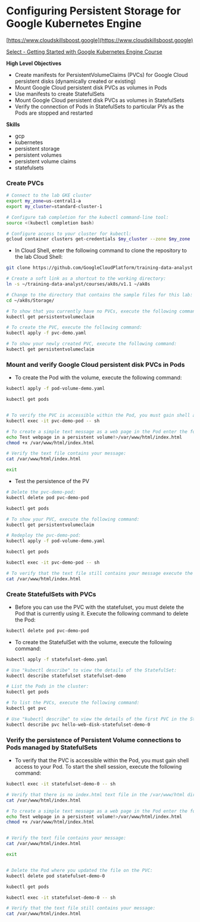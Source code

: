 # Configuring Persistent Storage for Google Kubernetes Engine

[https://www.cloudskillsboost.google](https://www.cloudskillsboost.google)

[Select - Getting Started with Google Kubernetes Engine Course](https://www.cloudskillsboost.google)


**High Level Objectives**
- Create manifests for PersistentVolumeClaims (PVCs) for Google Cloud persistent disks (dynamically created or existing)
- Mount Google Cloud persistent disk PVCs as volumes in Pods
- Use manifests to create StatefulSets
- Mount Google Cloud persistent disk PVCs as volumes in StatefulSets
- Verify the connection of Pods in StatefulSets to particular PVs as the Pods are stopped and restarted

**Skills**
- gcp
- kubernetes
- persistent storage
- persistent volumes
- persistent volume claims
- statefulsets

### Create PVCs

```bash
# Connect to the lab GKE cluster
export my_zone=us-central1-a
export my_cluster=standard-cluster-1

# Configure tab completion for the kubectl command-line tool:
source <(kubectl completion bash)

# Configure access to your cluster for kubectl:
gcloud container clusters get-credentials $my_cluster --zone $my_zone
```

- In Cloud Shell, enter the following command to clone the repository to the lab Cloud Shell:

```bash
git clone https://github.com/GoogleCloudPlatform/training-data-analyst

# Create a soft link as a shortcut to the working directory:
ln -s ~/training-data-analyst/courses/ak8s/v1.1 ~/ak8s

# Change to the directory that contains the sample files for this lab:
cd ~/ak8s/Storage/

# To show that you currently have no PVCs, execute the following command:
kubectl get persistentvolumeclaim

# To create the PVC, execute the following command:
kubectl apply -f pvc-demo.yaml

# To show your newly created PVC, execute the following command:
kubectl get persistentvolumeclaim
```


### Mount and verify Google Cloud persistent disk PVCs in Pods

- To create the Pod with the volume, execute the following command:

```bash
kubectl apply -f pod-volume-demo.yaml

kubectl get pods


# To verify the PVC is accessible within the Pod, you must gain shell access to your Pod. To start the shell session, execute the following command:
kubectl exec -it pvc-demo-pod -- sh

# To create a simple text message as a web page in the Pod enter the following commands:
echo Test webpage in a persistent volume!>/var/www/html/index.html
chmod +x /var/www/html/index.html

# Verify the text file contains your message:
cat /var/www/html/index.html

exit
```

- Test the persistence of the PV

```bash
# Delete the pvc-demo-pod:
kubectl delete pod pvc-demo-pod

kubectl get pods

# To show your PVC, execute the following command:
kubectl get persistentvolumeclaim

# Redeploy the pvc-demo-pod:
kubectl apply -f pod-volume-demo.yaml

kubectl get pods

kubectl exec -it pvc-demo-pod -- sh

# To verify that the text file still contains your message execute the following command:
cat /var/www/html/index.html
```


### Create StatefulSets with PVCs


- Before you can use the PVC with the statefulset, you must delete the Pod that is currently using it. Execute the following command to delete the Pod:

```bash
kubectl delete pod pvc-demo-pod
```

- To create the StatefulSet with the volume, execute the following command:

```bash
kubectl apply -f statefulset-demo.yaml

# Use "kubectl describe" to view the details of the StatefulSet:
kubectl describe statefulset statefulset-demo

# List the Pods in the cluster:
kubectl get pods

# To list the PVCs, execute the following command:
kubectl get pvc

# Use "kubectl describe" to view the details of the first PVC in the StatefulSet:
kubectl describe pvc hello-web-disk-statefulset-demo-0
```

### Verify the persistence of Persistent Volume connections to Pods managed by StatefulSets

- To verify that the PVC is accessible within the Pod, you must gain shell access to your Pod. To start the shell session, execute the following command:

```bash
kubectl exec -it statefulset-demo-0 -- sh

# Verify that there is no index.html text file in the /var/www/html directory:
cat /var/www/html/index.html

# To create a simple text message as a web page in the Pod enter the following commands:
echo Test webpage in a persistent volume!>/var/www/html/index.html
chmod +x /var/www/html/index.html


# Verify the text file contains your message:
cat /var/www/html/index.html

exit


# Delete the Pod where you updated the file on the PVC:
kubectl delete pod statefulset-demo-0

kubectl get pods

kubectl exec -it statefulset-demo-0 -- sh

# Verify that the text file still contains your message:
cat /var/www/html/index.html
```